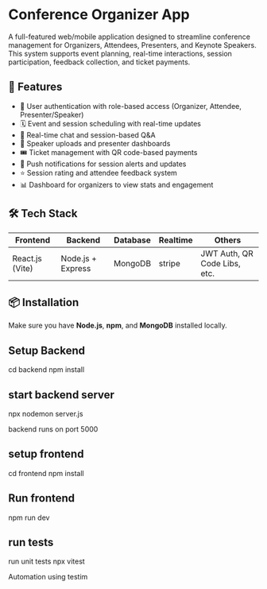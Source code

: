 # Conference Organizer App

A full-featured web/mobile application designed to streamline conference management for Organizers, Attendees, Presenters, and Keynote Speakers. This system supports event planning, real-time interactions, session participation, feedback collection, and ticket payments.

## 🚀 Features

- 🔐 User authentication with role-based access (Organizer, Attendee, Presenter/Speaker)
- 🗓 Event and session scheduling with real-time updates
- 💬 Real-time chat and session-based Q&A
- 🎤 Speaker uploads and presenter dashboards
- 🎟 Ticket management with QR code-based payments
- 🔔 Push notifications for session alerts and updates
- ⭐ Session rating and attendee feedback system
- 📊 Dashboard for organizers to view stats and engagement

## 🛠 Tech Stack

| Frontend       | Backend        | Database | Realtime     | Others                    |
|----------------|----------------|----------|--------------|---------------------------|
| React.js (Vite) | Node.js + Express | MongoDB  | stripe   | JWT Auth, QR Code Libs, etc. |

## 📦 Installation

 Make sure you have **Node.js**, **npm**, and **MongoDB** installed locally.

## Setup Backend

cd backend
npm install

## start backend server
npx nodemon server.js

backend runs on port 5000

## setup frontend

cd frontend
npm install

## Run frontend

npm run dev

## run tests
run unit tests
npx vitest

Automation using testim





